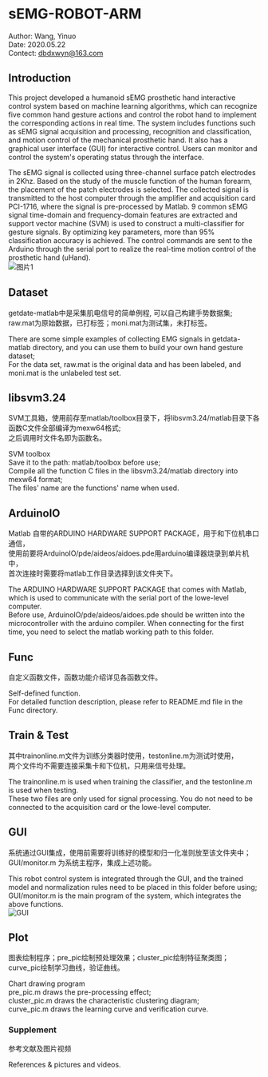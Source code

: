 # sEMG-ROBOT-ARM
Author: Wang, Yinuo\
Date: 2020.05.22\
Contect: dbdxwyn@163.com

## Introduction
This project developed a humanoid sEMG prosthetic hand interactive control system based on machine learning algorithms, which can recognize five common hand gesture actions and control the robot hand to implement the corresponding actions in real time. The system includes functions such as sEMG signal acquisition and processing, recognition and classification, and motion control of the mechanical prosthetic hand. It also has a graphical user interface (GUI) for interactive control. Users can monitor and control the system's operating status through the interface.

The sEMG signal is collected using three-channel surface patch electrodes in 2Khz. Based on the study of the muscle function of the human forearm, the placement of the patch electrodes is selected. The collected signal is transmitted to the host computer through the amplifier and acquisition card PCI-1716, where the signal is pre-processed by Matlab. 9 common sEMG signal time-domain and frequency-domain features are extracted and support vector machine (SVM) is used to construct a multi-classifier for gesture signals. By optimizing key parameters, more than 95% classification accuracy is achieved. The control commands are sent to the Arduino through the serial port to realize the real-time motion control of the prosthetic hand (uHand).\
![图片1](https://user-images.githubusercontent.com/69251304/110206680-297ce580-7eba-11eb-8624-ba36f5478f79.jpg)

## Dataset
getdate-matlab中是采集肌电信号的简单例程, 可以自己构建手势数据集;\
raw.mat为原始数据，已打标签；moni.mat为测试集，未打标签。

There are some simple examples of collecting EMG signals in getdata-matlab directory, and you can use them to build your own hand gesture dataset;\
For the data set, raw.mat is the original data and has been labeled, and moni.mat is the unlabeled test set.

## libsvm3.24
SVM工具箱，使用前存至matlab/toolbox目录下，将libsvm3.24/matlab目录下各函数C文件全部编译为mexw64格式;\
之后调用时文件名即为函数名。

SVM toolbox\
Save it to the path: matlab/toolbox before use;\
Compile all the function C files in the libsvm3.24/matlab directory into mexw64 format;\
The files' name are the functions' name when used.

## ArduinoIO
Matlab 自带的ARDUINO HARDWARE SUPPORT PACKAGE，用于和下位机串口通信，\
使用前要将ArduinoIO/pde/aideos/aidoes.pde用arduino编译器烧录到单片机中，\
首次连接时需要将matlab工作目录选择到该文件夹下。

The ARDUINO HARDWARE SUPPORT PACKAGE that comes with Matlab, which is used to communicate with the serial port of the lowe-level computer.\
Before use, ArduinoIO/pde/aideos/aidoes.pde should be written into the microcontroller with the arduino compiler.
When connecting for the first time, you need to select the matlab working path to this folder.

## Func
自定义函数文件，函数功能介绍详见各函数文件。

Self-defined function.\
For detailed function description, please refer to README.md file in the Func directory.

## Train & Test
其中trainonline.m文件为训练分类器时使用，testonline.m为测试时使用，\
两个文件均不需要连接采集卡和下位机，只用来信号处理。

The trainonline.m is used when training the classifier, and the testonline.m is used when testing.\
These two files are only used for signal processing. You do not need to be connected to the acquisition card or the lowe-level computer.

## GUI
系统通过GUI集成，使用前需要将训练好的模型和归一化准则放至该文件夹中；\
GUI/monitor.m 为系统主程序，集成上述功能。

This robot control system is integrated through the GUI, and the trained model and normalization rules need to be placed in this folder before using;\
GUI/monitor.m is the main program of the system, which integrates the above functions.\
![GUI](https://user-images.githubusercontent.com/69251304/110206875-4d8cf680-7ebb-11eb-8394-9a336c1743f9.gif)

## Plot
图表绘制程序；pre_pic绘制预处理效果；cluster_pic绘制特征聚类图；curve_pic绘制学习曲线，验证曲线。

Chart drawing program\
pre_pic.m draws the pre-processing effect; \
cluster_pic.m draws the characteristic clustering diagram; \
curve_pic.m draws the learning curve and verification curve.

### Supplement
参考文献及图片视频

References & pictures and videos.

